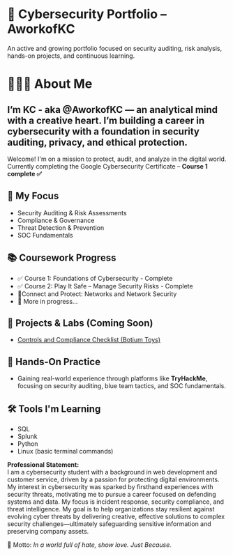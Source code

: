 # 🔐 Cybersecurity Portfolio – AworkofKC
An active and growing portfolio focused on security auditing, risk analysis, hands-on projects, and continuous learning.

# 👩🏽‍💻 About Me

I’m KC - aka @AworkofKC — an analytical mind with a creative heart. I’m building a career in cybersecurity with a foundation in security auditing, privacy, and ethical protection.
---

Welcome! I'm on a mission to protect, audit, and analyze in the digital world.  
Currently completing the Google Cybersecurity Certificate – **Course 1 complete ✅**

## 🧭 My Focus
- Security Auditing & Risk Assessments
- Compliance & Governance
- Threat Detection & Prevention
- SOC Fundamentals

## 📚 Coursework Progress
- ✅ Course 1: Foundations of Cybersecurity - Complete
- ✅ Course 2: Play It Safe – Manage Security Risks - Complete
- 🔄Connect and Protect: Networks and Network Security
- 🚧 More in progress...

## 🧪 Projects & Labs (Coming Soon)
-  [Controls and Compliance Checklist (Botium Toys)](Controls%20and%20compliance%20checklist%2004_19_25.pdf)


## 🧠 Hands-On Practice
- Gaining real-world experience through platforms like **TryHackMe**, focusing on security auditing, blue team tactics, and SOC fundamentals.

## 🛠️ Tools I'm Learning
- SQL
- Splunk
- Python
- Linux (basic terminal commands)

**Professional Statement:**  
I am a cybersecurity student with a background in web development and customer service, driven by a passion for protecting digital environments. My interest in cybersecurity was sparked by firsthand experiences with security threats, motivating me to pursue a career focused on defending systems and data. My focus is incident response, security compliance, and threat intelligence. My goal is to help organizations stay resilient against evolving cyber threats by delivering creative, effective solutions to complex security challenges—ultimately safeguarding sensitive information and preserving company assets.

🌟 Motto: *In a world full of hate, show love. Just Because.*
